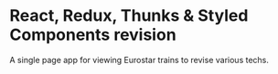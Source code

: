 # React, Redux, Thunks & Styled Components revision

A single page app for viewing Eurostar trains to revise various techs.
